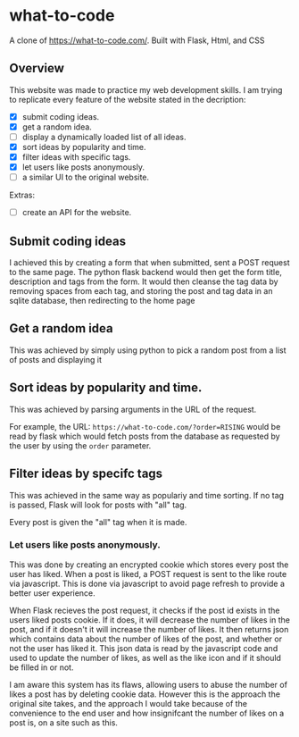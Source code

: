 # what-to-code
A clone of https://what-to-code.com/. Built with Flask, Html, and CSS

## Overview
This website was made to practice my web development skills. I am trying to replicate every feature of the website stated in the decription:

- [x] submit coding ideas.
- [x] get a random idea.
- [ ] display a dynamically loaded list of all ideas.
- [x] sort ideas by popularity and time.
- [x] filter ideas with specific tags.
- [x] let users like posts anonymously.
- [ ] a similar UI to the original website.

Extras:

- [ ] create an API for the website.

## Submit coding ideas
I achieved this by creating a form that when submitted, sent a POST request to the same page. The python flask backend would then get the form title, description and tags from the form. It would then cleanse the tag data by removing spaces from each tag, and storing the post and tag data in an sqlite database, then redirecting to the home page

## Get a random idea
This was achieved by simply using python to pick a random post from a list of posts and displaying it

## Sort ideas by popularity and time.
This was achieved by parsing arguments in the URL of the request.

For example, the URL: `https://what-to-code.com/?order=RISING` would be read by flask which would fetch posts from the database as requested by the user by using the `order` parameter.

## Filter ideas by specifc tags
This was achieved in the same way as populariy and time sorting. If no tag is passed, Flask will look for posts with "all" tag.

Every post is given the "all" tag when it is made.

### Let users like posts anonymously.
This was done by creating an encrypted cookie which stores every post the user has liked. When a post is liked, a POST request is sent to the like route via javascript. This is done via javascript to avoid page refresh to provide a better user experience.

When Flask recieves the post request, it checks if the post id exists in the users liked posts cookie. If it does, it will decrease the number of likes in the post, and if it doesn't it will increase the number of likes. It then returns json which contains data about the number of likes of the post, and whether or not the user has liked it. This json data is read by the javascript code and used to update the number of likes, as well as the like icon and if it should be filled in or not.

I am aware this system has its flaws, allowing users to abuse the number of likes a post has by deleting cookie data. However this is the approach the original site takes, and the approach I would take because of the convenience to the end user and how insignifcant the number of likes on a post is, on a site such as this.




